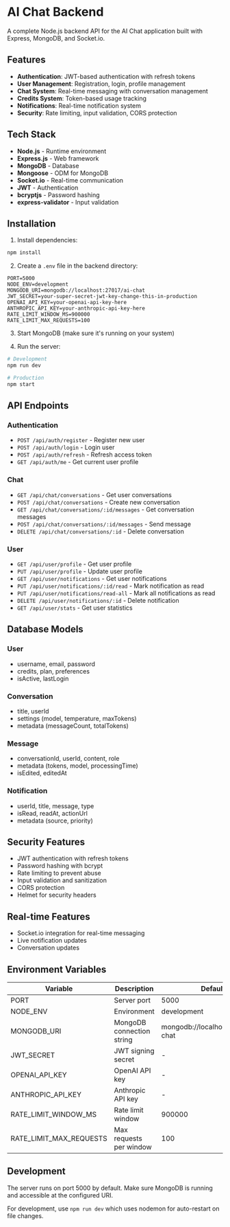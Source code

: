 # AI Chat Backend

A complete Node.js backend API for the AI Chat application built with Express, MongoDB, and Socket.io.

## Features

- **Authentication**: JWT-based authentication with refresh tokens
- **User Management**: Registration, login, profile management
- **Chat System**: Real-time messaging with conversation management
- **Credits System**: Token-based usage tracking
- **Notifications**: Real-time notification system
- **Security**: Rate limiting, input validation, CORS protection

## Tech Stack

- **Node.js** - Runtime environment
- **Express.js** - Web framework
- **MongoDB** - Database
- **Mongoose** - ODM for MongoDB
- **Socket.io** - Real-time communication
- **JWT** - Authentication
- **bcryptjs** - Password hashing
- **express-validator** - Input validation

## Installation

1. Install dependencies:
```bash
npm install
```

2. Create a `.env` file in the backend directory:
```env
PORT=5000
NODE_ENV=development
MONGODB_URI=mongodb://localhost:27017/ai-chat
JWT_SECRET=your-super-secret-jwt-key-change-this-in-production
OPENAI_API_KEY=your-openai-api-key-here
ANTHROPIC_API_KEY=your-anthropic-api-key-here
RATE_LIMIT_WINDOW_MS=900000
RATE_LIMIT_MAX_REQUESTS=100
```

3. Start MongoDB (make sure it's running on your system)

4. Run the server:
```bash
# Development
npm run dev

# Production
npm start
```

## API Endpoints

### Authentication
- `POST /api/auth/register` - Register new user
- `POST /api/auth/login` - Login user
- `POST /api/auth/refresh` - Refresh access token
- `GET /api/auth/me` - Get current user profile

### Chat
- `GET /api/chat/conversations` - Get user conversations
- `POST /api/chat/conversations` - Create new conversation
- `GET /api/chat/conversations/:id/messages` - Get conversation messages
- `POST /api/chat/conversations/:id/messages` - Send message
- `DELETE /api/chat/conversations/:id` - Delete conversation

### User
- `GET /api/user/profile` - Get user profile
- `PUT /api/user/profile` - Update user profile
- `GET /api/user/notifications` - Get user notifications
- `PUT /api/user/notifications/:id/read` - Mark notification as read
- `PUT /api/user/notifications/read-all` - Mark all notifications as read
- `DELETE /api/user/notifications/:id` - Delete notification
- `GET /api/user/stats` - Get user statistics

## Database Models

### User
- username, email, password
- credits, plan, preferences
- isActive, lastLogin

### Conversation
- title, userId
- settings (model, temperature, maxTokens)
- metadata (messageCount, totalTokens)

### Message
- conversationId, userId, content, role
- metadata (tokens, model, processingTime)
- isEdited, editedAt

### Notification
- userId, title, message, type
- isRead, readAt, actionUrl
- metadata (source, priority)

## Security Features

- JWT authentication with refresh tokens
- Password hashing with bcrypt
- Rate limiting to prevent abuse
- Input validation and sanitization
- CORS protection
- Helmet for security headers

## Real-time Features

- Socket.io integration for real-time messaging
- Live notification updates
- Conversation updates

## Environment Variables

| Variable | Description | Default |
|----------|-------------|---------|
| PORT | Server port | 5000 |
| NODE_ENV | Environment | development |
| MONGODB_URI | MongoDB connection string | mongodb://localhost:27017/ai-chat |
| JWT_SECRET | JWT signing secret | - |
| OPENAI_API_KEY | OpenAI API key | - |
| ANTHROPIC_API_KEY | Anthropic API key | - |
| RATE_LIMIT_WINDOW_MS | Rate limit window | 900000 |
| RATE_LIMIT_MAX_REQUESTS | Max requests per window | 100 |

## Development

The server runs on port 5000 by default. Make sure MongoDB is running and accessible at the configured URI.

For development, use `npm run dev` which uses nodemon for auto-restart on file changes.

